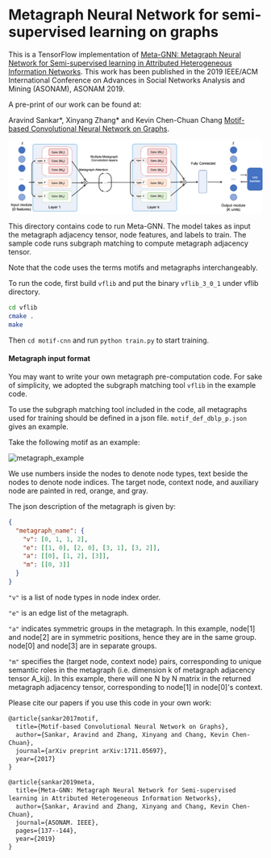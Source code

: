# Metagraph Neural Network for semi-supervised learning on graphs

This is a TensorFlow implementation of [Meta-GNN: Metagraph Neural Network for Semi-supervised
learning in Attributed Heterogeneous Information Networks](http://asankar3.web.engr.illinois.edu/files/Meta-GNN-ASONAM2019.pdf). This work has been published in the 2019 IEEE/ACM International Conference on Advances in Social Networks Analysis and Mining (ASONAM), ASONAM 2019.


A pre-print of our work can be found at:

Aravind Sankar*, Xinyang Zhang* and Kevin Chen-Chuan Chang [Motif-based Convolutional Neural Network on Graphs](https://arxiv.org/pdf/1711.05697.pdf).

![Meta-GNN: MetaGraph Neural Network](arch.png)

This directory contains code to run Meta-GNN. The model takes as input the metagraph adjacency tensor, node features, and labels to train. The sample code runs subgraph matching to compute metagraph adjacency tensor.

Note that the code uses the terms motifs and metagraphs interchangeably.

To run the code, first build `vflib` and put the binary `vflib_3_0_1` under vflib directory.

```bash
cd vflib
cmake .
make
```


Then `cd motif-cnn` and run `python train.py` to start training.


#### Metagraph input format
You may want to write your own metagraph pre-computation code. For sake of simplicity, we adopted the subgraph matching tool `vflib` in the example code.

To use the subgraph matching tool included in the code, all metagraphs used for training should be defined in a json file. `motif_def_dblp_p.json` gives an example.

Take the following motif as an example:

![metagraph_example](img/example.png)

We use numbers inside the nodes to denote node types, text beside the nodes to denote node indices. The target node, context node, and auxiliary node are painted in red, orange, and gray.

The json description of the metagraph is given by:

```json
{
  "metagraph_name": {
    "v": [0, 1, 1, 2],
    "e": [[1, 0], [2, 0], [3, 1], [3, 2]],
    "a": [[0], [1, 2], [3]],
    "m": [[0, 3]]
  }
}
```
`"v"` is a list of node types in node index order.

`"e"` is an edge list of the metagraph.

`"a"` indicates symmetric groups in the metagraph. In this example, node[1] and node[2] are in symmetric positions, hence they are in the same group. node[0] and node[3] are in separate groups.

`"m"` specifies the (target node, context node) pairs, corresponding to unique semantic roles in the metagraph (i.e. dimension k of metagraph adjacency tensor A_kij). In this example, there will one N by N matrix in the returned metagraph adjacency tensor, corresponding to node[1] in node[0]'s context.

Please cite our papers if you use this code in your own work:

```
@article{sankar2017motif,
  title={Motif-based Convolutional Neural Network on Graphs},
  author={Sankar, Aravind and Zhang, Xinyang and Chang, Kevin Chen-Chuan},
  journal={arXiv preprint arXiv:1711.05697},
  year={2017}
}
```

```
@article{sankar2019meta,
  title={Meta-GNN: Metagraph Neural Network for Semi-supervised learning in Attributed Heterogeneous Information Networks},
  author={Sankar, Aravind and Zhang, Xinyang and Chang, Kevin Chen-Chuan},
  journal={ASONAM. IEEE},
  pages={137--144},
  year={2019}
}
```
